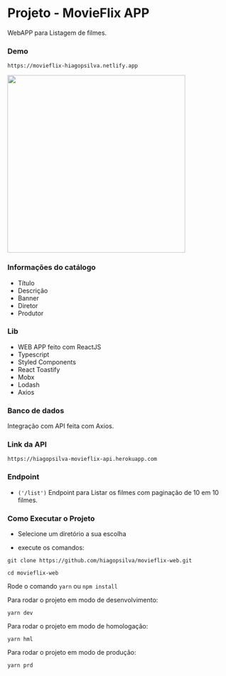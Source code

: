 
# Projeto - MovieFlix APP

WebAPP para Listagem de filmes. 

### Demo
```
https://movieflix-hiagopsilva.netlify.app
```

<img src="https://user-images.githubusercontent.com/47197695/182468852-f102a79d-c77a-45c6-8c6a-188e1b8f4223.png" width="400px" />

### Informações do catálogo
- Título
- Descrição
- Banner
- Diretor
- Produtor

### Lib
- WEB APP feito com ReactJS
- Typescript
- Styled Components
- React Toastify
- Mobx
- Lodash
- Axios

### Banco de dados
Integração com API feita com Axios. 

### Link da API
```
https://hiagopsilva-movieflix-api.herokuapp.com
```

### Endpoint
- `('/list')` Endpoint para Listar os filmes com paginação de 10 em 10 filmes.

### Como Executar o Projeto

- Selecione um diretório a sua escolha

- execute os comandos: 
```
git clone https://github.com/hiagopsilva/movieflix-web.git
```

```
cd movieflix-web
```

Rode o comando `yarn` ou `npm install`

Para rodar o projeto em modo de desenvolvimento:
```
yarn dev
```

Para rodar o projeto em modo de homologação:
```
yarn hml
```

Para rodar o projeto em modo de produção:
```
yarn prd
```

